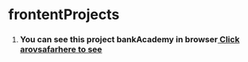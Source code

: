 # frontentProjects

1. <h3>You can see this project bankAcademy in browser<a href='https://umbek.github.io/darskhona/englishTjAcademy/main/index.html'> Click arovsafarhere to see </a></h3>
